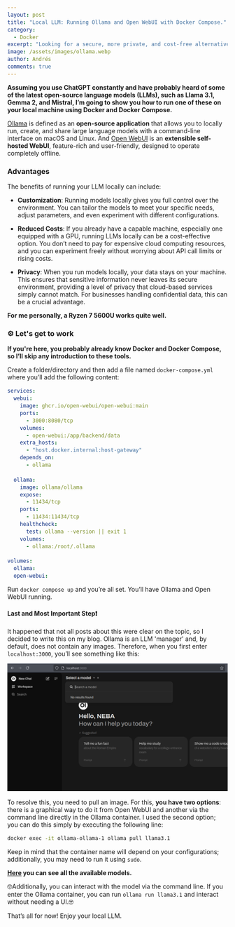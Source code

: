 ```yaml
---
layout: post
title: "Local LLM: Running Ollama and Open WebUI with Docker Compose."
category:
  - Docker
excerpt: "Looking for a secure, more private, and cost-free alternative to ChatGPT, I came across Ollama and Open WebUI. These two tools allow us to run a local ChatGPT."
image: /assets/images/ollama.webp
author: Andrés
comments: true
---
```


**Assuming you use ChatGPT constantly and have probably heard of some of the latest open-source language models (LLMs), such as Llama 3.1, Gemma 2, and Mistral, I’m going to show you how to run one of these on your local machine using Docker and Docker Compose.**

[Ollama](https://ollama.com/) is defined as an **open-source application** that allows you to locally run, create, and share large language models with a command-line interface on macOS and Linux. And [Open WebUI](https://openwebui.com) is an **extensible self-hosted WebUI**, feature-rich and user-friendly, designed to operate completely offline.

### Advantages

The benefits of running your LLM locally can include:

- **Customization**: Running models locally gives you full control over the environment. You can tailor the models to meet your specific needs, adjust parameters, and even experiment with different configurations.

- **Reduced Costs**: If you already have a capable machine, especially one equipped with a GPU, running LLMs locally can be a cost-effective option. You don’t need to pay for expensive cloud computing resources, and you can experiment freely without worrying about API call limits or rising costs.

- **Privacy**: When you run models locally, your data stays on your machine. This ensures that sensitive information never leaves its secure environment, providing a level of privacy that cloud-based services simply cannot match. For businesses handling confidential data, this can be a crucial advantage.

**For me personally, a Ryzen 7 5600U works quite well.**

### ⚙️ Let's get to work

**If you're here, you probably already know Docker and Docker Compose, so I’ll skip any introduction to these tools.**

Create a folder/directory and then add a file named `docker-compose.yml` where you’ll add the following content:

```yml
services:
  webui:
    image: ghcr.io/open-webui/open-webui:main
    ports:
      - 3000:8080/tcp
    volumes:
      - open-webui:/app/backend/data
    extra_hosts:
      - "host.docker.internal:host-gateway"
    depends_on:
      - ollama

  ollama:
    image: ollama/ollama
    expose:
      - 11434/tcp
    ports:
      - 11434:11434/tcp
    healthcheck:
      test: ollama --version || exit 1
    volumes:
      - ollama:/root/.ollama

volumes:
  ollama:
  open-webui:
```

Run `docker compose up` and you’re all set. You’ll have Ollama and Open WebUI running.

#### Last and Most Important Step❗

It happened that not all posts about this were clear on the topic, so I decided to write this on my blog. Ollama is an LLM 'manager' and, by default, does not contain any images. Therefore, when you first enter `localhost:3000`, you’ll see something like this:

![](/assets/images/openwebui.png)

To resolve this, you need to pull an image. For this, **you have two options**: there is a graphical way to do it from Open WebUI and another via the command line directly in the Ollama container. I used the second option; you can do this simply by executing the following line:

```bash
docker exec -it ollama-ollama-1 ollama pull llama3.1
```

Keep in mind that the container name will depend on your configurations; additionally, you may need to run it using `sudo`.

**[Here](https://ollama.com/library) you can see all the available models.**

🤓Additionally, you can interact with the model via the command line. If you enter the Ollama container, you can run `ollama run llama3.1` and interact without needing a UI.🤓

That’s all for now! Enjoy your local LLM.
